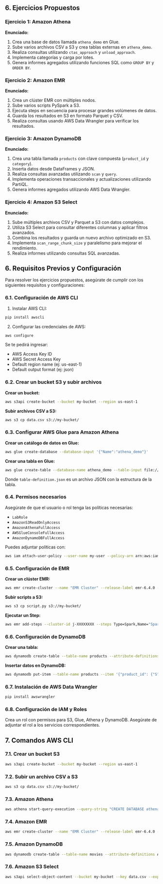 ## 6. Ejercicios Propuestos <a name="ejercicios"></a>
### Ejercicio 1: Amazon Athena
**Enunciado:**
1. Crea una base de datos llamada `athena_demo` en Glue.
2. Sube varios archivos CSV a S3 y crea tablas externas en `athena_demo`.
3. Realiza consultas utilizando `ctas_approach` y `unload_approach`.
4. Implementa categorías y carga por lotes.
5. Genera informes agregados utilizando funciones SQL como `GROUP BY` y `ORDER BY`.

### Ejercicio 2: Amazon EMR
**Enunciado:**
1. Crea un clúster EMR con múltiples nodos.
2. Sube varios scripts PySpark a S3.
3. Ejecuta steps en secuencia para procesar grandes volúmenes de datos.
4. Guarda los resultados en S3 en formato Parquet y CSV.
5. Realiza consultas usando AWS Data Wrangler para verificar los resultados.

### Ejercicio 3: Amazon DynamoDB
**Enunciado:**
1. Crea una tabla llamada `products` con clave compuesta (`product_id` y `category`).
2. Inserta datos desde DataFrames y JSON.
3. Realiza consultas avanzadas utilizando `scan` y `query`.
4. Implementa operaciones transaccionales y actualizaciones utilizando PartiQL.
5. Genera informes agregados utilizando AWS Data Wrangler.

### Ejercicio 4: Amazon S3 Select
**Enunciado:**
1. Sube múltiples archivos CSV y Parquet a S3 con datos complejos.
2. Utiliza S3 Select para consultar diferentes columnas y aplicar filtros avanzados.
3. Combina los resultados y guarda un nuevo archivo optimizado en S3.
4. Implementa `scan_range_chunk_size` y paralelismo para mejorar el rendimiento.
5. Realiza informes utilizando consultas SQL avanzadas.

## 6. Requisitos Previos y Configuración <a name="requisitos-previos"></a>
Para resolver los ejercicios propuestos, asegúrate de cumplir con los siguientes requisitos y configuraciones:

### 6.1. Configuración de AWS CLI
1. Instalar AWS CLI:
```bash
pip install awscli
```

2. Configurar las credenciales de AWS:
```bash
aws configure
```
Se te pedirá ingresar:
- AWS Access Key ID
- AWS Secret Access Key
- Default region name (ej: us-east-1)
- Default output format (ej: json)

### 6.2. Crear un bucket S3 y subir archivos
**Crear un bucket:**
```bash
aws s3api create-bucket --bucket my-bucket --region us-east-1
```

**Subir archivos CSV a S3:**
```bash
aws s3 cp data.csv s3://my-bucket/
```

### 6.3. Configurar AWS Glue para Amazon Athena
**Crear un catálogo de datos en Glue:**
```bash
aws glue create-database --database-input '{"Name":"athena_demo"}'
```

**Crear una tabla en Glue:**
```bash
aws glue create-table --database-name athena_demo --table-input file://table-definition.json
```
Donde `table-definition.json` es un archivo JSON con la estructura de la tabla.

### 6.4. Permisos necesarios
Asegúrate de que el usuario o rol tenga las políticas necesarias:
- `LabRole`
- `AmazonS3ReadOnlyAccess`
- `AmazonAthenaFullAccess`
- `AWSGlueConsoleFullAccess`
- `AmazonDynamoDBFullAccess`

Puedes adjuntar políticas con:
```bash
aws iam attach-user-policy --user-name my-user --policy-arn arn:aws:iam::aws:policy/AmazonS3FullAccess
```

### 6.5. Configuración de EMR
**Crear un clúster EMR:**
```bash
aws emr create-cluster --name "EMR Cluster" --release-label emr-6.4.0 --applications Name=Hadoop,Spark --ec2-attributes KeyName=my-key --instance-type m5.xlarge --instance-count 3
```

**Subir scripts a S3:**
```bash
aws s3 cp script.py s3://my-bucket/
```

**Ejecutar un Step:**
```bash
aws emr add-steps --cluster-id j-XXXXXXXX --steps Type=Spark,Name="Spark Step",ActionOnFailure=CONTINUE,Args=[--deploy-mode,cluster,--master,yarn,s3://my-bucket/script.py]
```

### 6.6. Configuración de DynamoDB
**Crear una tabla:**
```bash
aws dynamodb create-table --table-name products --attribute-definitions AttributeName=product_id,AttributeType=S --key-schema AttributeName=product_id,KeyType=HASH --provisioned-throughput ReadCapacityUnits=5,WriteCapacityUnits=5
```

**Insertar datos en DynamoDB:**
```bash
aws dynamodb put-item --table-name products --item '{"product_id": {"S": "123"}, "name": {"S": "Laptop"}}'
```

### 6.7. Instalación de AWS Data Wrangler
```bash
pip install awswrangler
```

### 6.8. Configuración de IAM y Roles
Crea un rol con permisos para S3, Glue, Athena y DynamoDB. Asegúrate de adjuntar el rol a los servicios correspondientes.

## 7. Comandos AWS CLI <a name="aws-cli"></a>
### 7.1. Crear un bucket S3
```bash
aws s3api create-bucket --bucket my-bucket --region us-east-1
```

### 7.2. Subir un archivo CSV a S3
```bash
aws s3 cp data.csv s3://my-bucket/
```

### 7.3. Amazon Athena
```bash
aws athena start-query-execution --query-string "CREATE DATABASE athena_demo;" --result-configuration OutputLocation=s3://my-bucket/results/
```

### 7.4. Amazon EMR
```bash
aws emr create-cluster --name "EMR Cluster" --release-label emr-6.4.0 --applications Name=Hadoop,Spark --ec2-attributes KeyName=my-key --instance-type m5.xlarge --instance-count 3
```

### 7.5. Amazon DynamoDB
```bash
aws dynamodb create-table --table-name movies --attribute-definitions AttributeName=title,AttributeType=S --key-schema AttributeName=title,KeyType=HASH --provisioned-throughput ReadCapacityUnits=5,WriteCapacityUnits=5
```

### 7.6. Amazon S3 Select
```bash
aws s3api select-object-content --bucket my-bucket --key data.csv --expression "SELECT * FROM s3object s WHERE s.age > 30" --expression-type SQL --input-serialization '{"CSV": {"FileHeaderInfo": "Use"}}' --output-serialization '{"CSV": {}}'
```